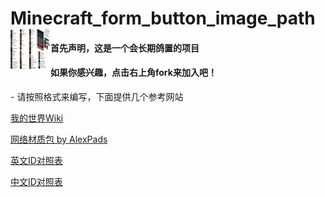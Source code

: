 <h1>Minecraft_form_button_image_path<img src="https://raw.githubusercontent.com/Anders233/form_button_image_path/master/image.png" height="64" width="64" align="left"></img></h1>
<h4>首先声明，这是一个会长期鸽置的项目</h4>
<h4>如果你感兴趣，点击右上角fork来加入吧！</h4>
- 请按照格式来编写，下面提供几个参考网站
<p><a href="https://minecraft-zh.gamepedia.com">我的世界Wiki</a></p>
<p><a href="http://saltypixel.ga/textures">网络材质包 by <a href="https://github.com/AlexPads"</a>AlexPads</a></p>
<p><a href="https://minecraft-ids.grahamedgecombe.com">英文ID对照表</a></p>
<p><a href="http://mc.zyyapp.com">中文ID对照表</a></p>

